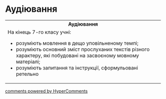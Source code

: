 <div id="hypercomments_widget" class="js-hypercomments-widget invisible"></div>

# Аудіювання

<table>
  <tr>
    <td align="center"><b>Аудіювання</b></td>
  </tr>
<td style="vertical-align:top !important;">
На кінець 7-го класу учні:
<ul>
<li>розуміють мовлення в дещо уповільненому темпі;</li>
<li>розуміють основний зміст прослуханих текстів різного характеру, які побудовані на засвоєному мовному матеріалі;</li>
<li>розуміють запитання та інструкції, сформульовані ретельно</li>
</ul>
</td>
</table>

<div class="js-hypercomments-container">
    <a href="http://hypercomments.com" class="hc-link" title="comments widget">comments powered by HyperComments</a>
</div>